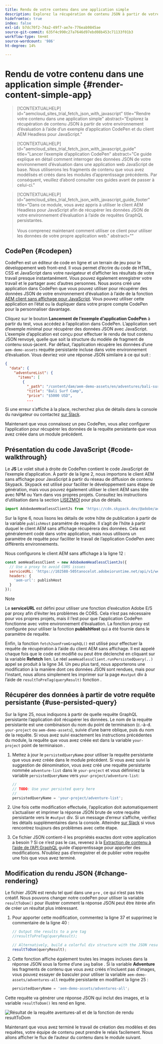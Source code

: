 ```yaml
---
title: Rendu de votre contenu dans une application simple
description: Explorez la récupération de contenu JSON à partir de votre environnement d’évaluation à l’aide d’un exemple d’application CodePen et du client AEM Headless pour JavaScript.
hidefromtoc: true
index: false
exl-id: b7dc70f2-74a2-49f7-ae7e-776eab9845ae
source-git-commit: 635f4c990c27a7646d97ebd08b453c71133f01b3
workflow-type: tm+mt
source-wordcount: '986'
ht-degree: 14%

---
```



# Rendu de votre contenu dans une application simple {#render-content-simple-app}

>[!CONTEXTUALHELP]
>id="aemcloud_sites_trial_fetch_json_with_javascript"
>title="Rendre votre contenu dans une application simple"
>abstract="Explorez la récupération de contenu JSON à partir de votre environnement d’évaluation à l’aide d’un exemple d’application CodePen et du client AEM Headless pour JavaScript."

>[!CONTEXTUALHELP]
>id="aemcloud_sites_trial_fetch_json_with_javascript_guide"
>title="Lancer l’exemple d’application CodePen"
>abstract="Ce guide explique en détail comment interroger des données JSON de votre environnement d’évaluation dans une application web JavaScript de base. Nous utiliserons les fragments de contenu que vous avez modélisés et créés dans les modules d’apprentissage précédents. Par conséquent, veuillez d’abord consulter ces guides avant de passer à celui-ci."

>[!CONTEXTUALHELP]
>id="aemcloud_sites_trial_fetch_json_with_javascript_guide_footer"
>title="Dans ce module, vous avez appris à utiliser le client AEM Headless pour JavaScript afin de récupérer les données JSON de votre environnement d’évaluation à l’aide de requêtes GraphQL persistantes.<br><br>Vous comprenez maintenant comment utiliser ce client pour utiliser les données de votre propre application web."
>abstract=""

## CodePen {#codepen}

CodePen est un éditeur de code en ligne et un terrain de jeu pour le développement web front-end. Il vous permet d’écrire du code de HTML, CSS et JavaScript dans votre navigateur et d’afficher les résultats de votre travail presque instantanément. Vous pouvez également enregistrer votre travail et le partager avec d’autres personnes. Nous avons créé une application dans CodePen que vous pouvez utiliser pour récupérer des données JSON de votre environnement d’évaluation à l’aide de la fonction [AEM client sans affichage pour JavaScript](https://github.com/adobe/aem-headless-client-js). Vous pouvez utiliser cette application en l’état ou la dupliquer dans votre propre compte CodePen pour la personnaliser davantage.

Cliquez sur le bouton **Lancement de l’exemple d’application CodePen** à partir du test, vous accédez à l’application dans CodePen. L’application sert d’exemple minimal pour récupérer des données JSON avec JavaScript. L’exemple d’application est conçu pour effectuer le rendu de tout contenu JSON renvoyé, quelle que soit la structure du modèle de fragment de contenu sous-jacent. Par défaut, l’application récupère les données d’une `aem-demo-assets` requête persistante incluse dans votre environnement d’évaluation. Vous devriez voir une réponse JSON similaire à ce qui suit :

```json
{
  "data": {
    "adventureList": {
      "items": [
        {
          "_path": "/content/dam/aem-demo-assets/en/adventures/bali-surf-camp/bali-surf-camp",
          "title": "Bali Surf Camp",
          "price": "$5000 USD",
          ...
```

Si une erreur s’affiche à la place, recherchez plus de détails dans la console du navigateur ou contactez [sur Slack](https://adobe-dx-support.slack.com).

Maintenant que vous connaissez un peu CodePen, vous allez configurer l’application pour récupérer les données de la requête persistante que vous avez créée dans un module précédent.

## Présentation du code JavaScript {#code-walkthrough}

Le **JS** Le volet situé à droite de CodePen contient le code JavaScript de l’exemple d’application. À partir de la ligne 2, nous importons le client AEM sans affichage pour JavaScript à partir du réseau de diffusion de contenu Skypack. Skypack est utilisé pour faciliter le développement sans étape de génération, mais vous pouvez également utiliser le client AEM sans tête avec NPM ou Yarn dans vos propres projets. Consultez les instructions d’utilisation dans la section [LISEZMOI](https://github.com/adobe/aem-headless-client-js#aem-headless-client-for-javascript) pour plus de détails.

```javascript
import AdobeAemHeadlessClientJs from 'https://cdn.skypack.dev/@adobe/aem-headless-client-js@v3.2.0';
```

Sur la ligne 6, nous lisons les détails de votre hôte de publication à partir de la variable `publishHost` paramètre de requête. Il s’agit de l’hôte à partir duquel le client AEM sans affichage récupérera des données. Cela est généralement codé dans votre application, mais nous utilisons un paramètre de requête pour faciliter le travail de l’application CodePen avec différents environnements.

Nous configurons le client AEM sans affichage à la ligne 12 :

```javascript
const aemHeadlessClient = new AdobeAemHeadlessClientJs({
  // Use a proxy to avoid CORS issues
  serviceURL: 'https://102588-505tanocelot.adobeioruntime.net/api/v1/web/aem/proxy',
  headers: {
    'aem-url': publishHost
  }
});
```

>[!NOTE]
>
>Le **serviceURL** est défini pour utiliser une fonction d’exécution Adobe E/S par proxy afin d’éviter les problèmes de CORS. Cela n’est pas nécessaire pour vos propres projets, mais il l’est pour que l’application CodePen fonctionne avec votre environnement d’évaluation. La fonction proxy est configurée pour utiliser la fonction **publishHost** qui a été fournie dans le paramètre de requête.

Enfin, la fonction `fetchJsonFromGraphQL()` est utilisé pour effectuer la requête de récupération à l’aide du client AEM sans affichage. Il est appelé chaque fois que le code est modifié ou peut être déclenché en cliquant sur la variable **Refetch** lien. Le réel `aemHeadlessClient.runPersistedQuery(..)` appel se produit à la ligne 34. Un peu plus tard, nous apporterons une modification à la manière dont ces données JSON sont rendues, mais pour l’instant, nous allons simplement les imprimer sur la page `#output` div à l’aide de `resultToPreTag(queryResult)` fonction .

## Récupérer des données à partir de votre requête persistante {#use-persisted-query}

Sur la ligne 25, nous indiquons à partir de quelle requête GraphQL persistante l’application doit récupérer les données. Le nom de la requête persistante est une combinaison du nom du point de terminaison (c.-à-d. `your-project` ou `aem-demo-assets`), suivie d’une barre oblique, puis du nom de la requête. Si vous avez suivi exactement les instructions précédentes du module, la requête que vous avez créée est dans la variable `your-project` point de terminaison .

1. Mettez à jour le `persistedQueryName` pour utiliser la requête persistante que vous avez créée dans le module précédent. Si vous avez suivi la suggestion de dénomination, vous avez créé une requête persistante nommée `adventure-list` dans le `your-project` et vous définiriez la variable `persistedQueryName` vers `your-project/adventure-list`:

   ```javascript
   //
   // TODO: Use your persisted query here
   //
   persistedQueryName = 'your-project/adventure-list';
   ```

1. Une fois cette modification effectuée, l’application doit automatiquement s’actualiser et imprimer la réponse JSON brute de votre requête persistante vers le `#output` div. Si un message d’erreur s’affiche, vérifiez les détails supplémentaires dans la console. Atteindre [sur Slack](https://adobe-dx-support.slack.com) si vous rencontrez toujours des problèmes avec cette étape.

1. Ce fichier JSON contient-il les propriétés exactes dont votre application a besoin ? Si ce n’est pas le cas, revenez à la [Extraction de contenu à l’aide de l’API GraphQL](https://experience.adobe.com/experiencemanager/learn/extract_content_using_graphql) guide d’apprentissage pour apporter des modifications. N’oubliez pas d’enregistrer et de publier votre requête une fois que vous avez terminé.

## Modification du rendu JSON {#change-rendering}

Le fichier JSON est rendu tel quel dans une `pre` , ce qui n’est pas très créatif. Nous pouvons changer notre codePen pour utiliser la variable `resultToDom()` pour illustrer comment la réponse JSON peut être itérée afin de créer un résultat plus intéressant.

1. Pour apporter cette modification, commentez la ligne 37 et supprimez le commentaire de la ligne 40 :

   ```javascript
   // Output the results to a pre tag
   //resultToPreTag(queryResult);
   
   // Alternatively, build a colorful div structure with the JSON results and render images inline
   resultToDom(queryResult);
   ```

1. Cette fonction affiche également toutes les images incluses dans la réponse JSON sous la forme d’une `img` balise . Si la variable **Adventure** les fragments de contenu que vous avez créés n’incluent pas d’images, vous pouvez essayer de basculer pour utiliser la variable `aem-demo-assets/adventures-all` requête persistante en modifiant la ligne 25 :

   ```javascript
   persistedQueryName = 'aem-demo-assets/adventures-all';
   ```

Cette requête va générer une réponse JSON qui inclut des images, et la variable `resultToDom()` les rend en ligne.

![Résultat de la requête aventures-all et de la fonction de rendu resultToDom](assets/do-not-localize/adventures-all-query-result.png)

Maintenant que vous avez terminé le travail de création des modèles et des requêtes, votre équipe de contenu peut prendre le relais facilement. Nous allons afficher le flux de l’auteur du contenu dans le module suivant.
